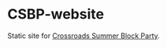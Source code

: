 CSBP-website
============

Static site for [Crossroads Summer Block Party](http://facebook.com/KCBlockParty).